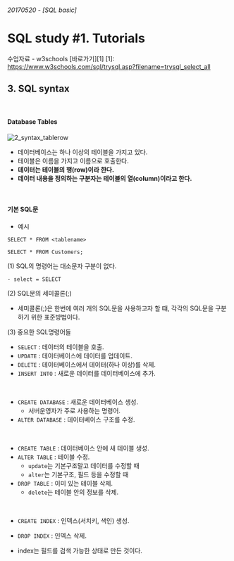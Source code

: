 ###### 20170520 - [SQL basic]

# SQL study #1. Tutorials

수업자료 - w3schools [바로가기][1]
[1]: https://www.w3schools.com/sql/trysql.asp?filename=trysql_select_all

## 3. SQL syntax

<br>

#### Database Tables

![2_syntax_tablerow](https://github.com/juliahwang/wps-til/blob/master/0519-Day10-python3/HW-SQL%20study/sql-img/2_syntax-tablerow.png)

- 데이터베이스는 하나 이상의 테이블을 가지고 있다.
- 테이블은 이름을 가지고 이름으로 호출한다.
- **데이터는 테이블의 행(row)이라 한다.**
- **데이터 내용을 정의하는 구분자는 테이블의 열(column)이라고 한다.**

<br>

#### 기본 SQL문

- 예시 

~~~
SELECT * FROM <tablename>

SELECT * FROM Customers;
~~~

(1) SQL의 명령어는 대소문자 구분이 없다. 
	
	- select = SELECT

	
(2) SQL문의 세미콜론(;)

- 세미콜론(;)은 한번에 여러 개의 SQL문을 사용하고자 할 떄, 각각의 SQL문을 구분하기 위한 표준방법이다.

(3) 중요한 SQL명령어들

- `SELECT` : 데이터의 테이블을 호출.
- `UPDATE` : 데이터베이스에 데이터를 업데이트.
- `DELETE` : 데이터베이스에서 데이터(하나 이상)를 삭제.
- `INSERT INTO` : 새로운 데이터를 데이터베이스에 추가.

<br>

- `CREATE DATABASE` : 새로운 데이터베이스 생성.
	- 서버운영자가 주로 사용하는 명령어.
- `ALTER DATABASE` : 데이터베이스 구조를 수정.

<br>

- `CREATE TABLE` : 데이터베이스 안에 새 테이블 생성.
- `ALTER TABLE` : 테이블 수정.
	- `update`는 기본구조말고 데이터를 수정할 때
	- `alter`는 기본구조, 필드 등을 수정할 때
- `DROP TABLE` : 이미 있는 테이블 삭제.
	- `delete`는 테이블 안의 정보를 삭제.

<br>

- `CREATE INDEX` : 인덱스(서치키, 색인) 생성.
- `DROP INDEX` : 인덱스 삭제.	

- index는 필드를 검색 가능한 상태로 만든 것이다.

